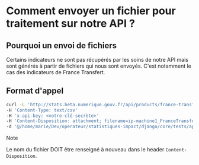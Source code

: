 # Comment envoyer un fichier pour traitement sur notre API ?

## Pourquoi un envoi de fichiers

Certains indicateurs ne sont pas récupérés par les soins de notre API mais sont générés à partir de fichiers qui nous sont envoyés. C'est notamment le cas des indicateurs de France Transfert.

## Format d'appel 

```bash
curl -L 'http://stats.beta.numerique.gouv.fr/api/products/france-transfert/submission/' 
-H 'Content-Type: text/csv' 
-H 'x-api-key: <votre-clé-secrète>' 
-H 'Content-Disposition: attachment; filename=ip-machine1_FranceTransfert_2025-07-14_upload_stats.csv' 
-d '@/home/marie/Dev/operateur/statistiques-impact/django/core/tests/api/examples/ip-machine1_FranceTransfert_2025-07-24_upload_stats.csv'
```

> [!NOTE]   
> Le nom du fichier DOIT être renseigné à nouveau dans le header `Content-Disposition`.
